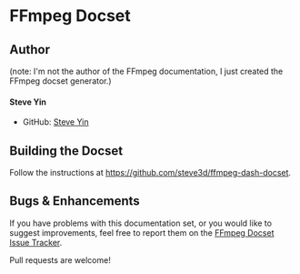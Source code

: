 # FFmpeg Docset

## Author

(note: I'm not the author of the FFmpeg documentation, I just created the FFmpeg docset generator.)

#### Steve Yin

- GitHub: [Steve Yin](https://github.com/steve3d)

## Building the Docset

Follow the instructions at <https://github.com/steve3d/ffmpeg-dash-docset>.

## Bugs & Enhancements

If you have problems with this documentation set, or you would like to suggest
improvements, feel free to report them on the
[FFmpeg Docset Issue Tracker](https://github.com/steve3d/ffmpeg-dash-docset).

Pull requests are welcome!
